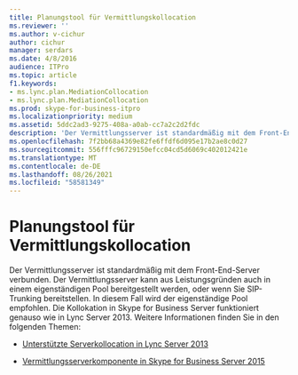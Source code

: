 ```yaml
---
title: Planungstool für Vermittlungskollocation
ms.reviewer: ''
ms.author: v-cichur
author: cichur
manager: serdars
ms.date: 4/8/2016
audience: ITPro
ms.topic: article
f1.keywords:
- ms.lync.plan.MediationCollocation
- ms.lync.plan.MediationCollocation
ms.prod: skype-for-business-itpro
ms.localizationpriority: medium
ms.assetid: 5ddc2ad3-9275-408a-a0ab-cc7a2c2d2fdc
description: 'Der Vermittlungsserver ist standardmäßig mit dem Front-End-Server verbunden. Der Vermittlungsserver kann aus Leistungsgründen auch in einem eigenständigen Pool bereitgestellt werden, oder wenn Sie SIP-Trunking bereitstellen. In diesem Fall wird der eigenständige Pool empfohlen. Die Kollokation in Skype for Business Server funktioniert genauso wie in Lync Server 2013. Weitere Informationen finden Sie in den folgenden Themen:'
ms.openlocfilehash: 7f2bb68a4369e82fe6ffdf6d095e17b2ae8c0d27
ms.sourcegitcommit: 556fffc96729150efcc04cd5d6069c402012421e
ms.translationtype: MT
ms.contentlocale: de-DE
ms.lasthandoff: 08/26/2021
ms.locfileid: "58581349"
---
```

# <a name="mediation-collocation-planning-tool"></a>Planungstool für Vermittlungskollocation
 
Der Vermittlungsserver ist standardmäßig mit dem Front-End-Server verbunden. Der Vermittlungsserver kann aus Leistungsgründen auch in einem eigenständigen Pool bereitgestellt werden, oder wenn Sie SIP-Trunking bereitstellen. In diesem Fall wird der eigenständige Pool empfohlen. Die Kollokation in Skype for Business Server funktioniert genauso wie in Lync Server 2013. Weitere Informationen finden Sie in den folgenden Themen:
  
- [Unterstützte Serverkollocation in Lync Server 2013](/previous-versions/office/lync-server-2013/lync-server-2013-supported-server-collocation)
    
- [Vermittlungsserverkomponente in Skype for Business Server 2015](../../plan-your-deployment/enterprise-voice-solution/mediation-server.md)
